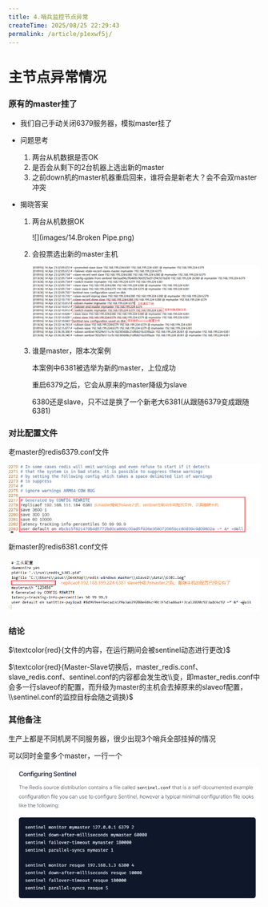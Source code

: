 ```yaml
---
title: 4.哨兵监控节点异常
createTime: 2025/08/25 22:29:43
permalink: /article/p1exwf5j/
---
```

# 主节点异常情况

### 原有的master挂了

- 我们自己手动关闭6379服务器，模拟master挂了

- 问题思考

  1. 两台从机数据是否OK
  2. 是否会从剩下的2台机器上选出新的master
  3. 之前down机的master机器重启回来，谁将会是新老大？会不会双master冲突

- 揭晓答案

  1. 两台从机数据OK

     ![](images/14.Broken Pipe.png)

  2. 会投票选出新的master主机

     ![](images/15.sentinel选举.png)

  3. 谁是master，限本次案例

     本案例中6381被选举为新的master，上位成功

     重启6379之后，它会从原来的master降级为slave

     6380还是slave，只不过是换了一个新老大6381(从跟随6379变成跟随6381)


### 对比配置文件

老master的redis6379.conf文件

![](images/16.旧master配置文件重写.jpg)

新master的redis6381.conf文件

![](images/17.slave升master配置文件重写.jpg)

### 结论

$\textcolor{red}{文件的内容，在运行期间会被sentinel动态进行更改}$

$\textcolor{red}{Master-Slave切换后，master_redis.conf、slave_redis.conf、sentinel.conf的内容都会发生改\\变，即master_redis.conf中会多一行slaveof的配置，而升级为master的主机会去掉原来的slaveof配置，\\sentinel.conf的监控目标会随之调换}$

### 其他备注

生产上都是不同机房不同服务器，很少出现3个哨兵全部挂掉的情况

可以同时金童多个master，一行一个

![](images/18.多master监控.jpg)


